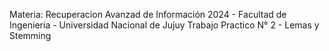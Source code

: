 Materia: Recuperacion Avanzad de Información 2024 - Facultad de Ingenieria - Universidad Nacional de Jujuy
Trabajo Practico N° 2 - Lemas y Stemming 
